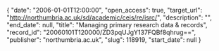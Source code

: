 {
  "date": "2006-01-01T12:00:00", 
  "open_access": true, 
  "target_url": "http://northumbria.ac.uk/sd/academic/ceis/re/isrc/", 
  "description": "", 
  "end_date": null, 
  "title": "Managing primary research data & records", 
  "record_id": "20060101T120000/ZD3pqUJgY137FQBf8qhrug==", 
  "publisher": "northumbria.ac.uk", 
  "slug": 118919, 
  "start_date": null
}

